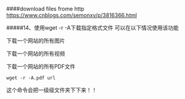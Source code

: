 ####download files frome http
https://www.cnblogs.com/semonxv/p/3816366.html

#####14、使用wget -r -A下载指定格式文件 
可以在以下情况使用该功能 

下载一个网站的所有图片 

下载一个网站的所有视频 

下载一个网站的所有PDF文件 
```
wget -r -A.pdf url 
```
这个命令会把一级级文件夹下下来！！
